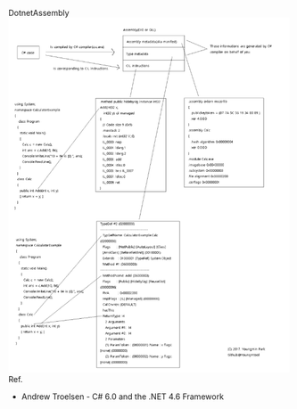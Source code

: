 DotnetAssembly![](/assets/DotnetAssembly.png)Ref.

* Andrew Troelsen - C\# 6.0 and the .NET 4.6 Framework



